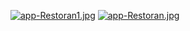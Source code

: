 [![app-Restoran1.jpg](https://i.postimg.cc/Cx9mv76t/app-Restoran1.jpg)](https://postimg.cc/9Dtd0d2t)
[![app-Restoran.jpg](https://i.postimg.cc/7P32T9k9/app-Restoran.jpg)](https://postimg.cc/fkbLGxkS)

